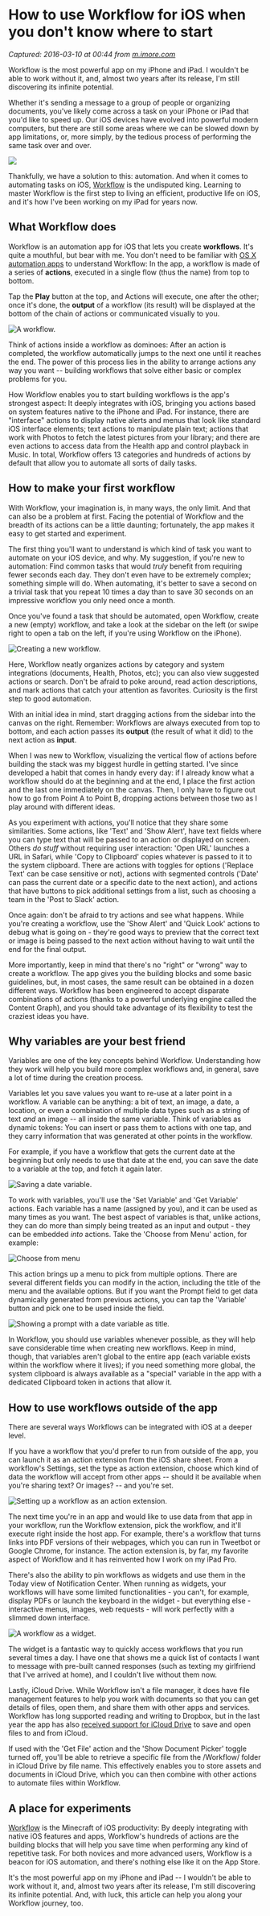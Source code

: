 # How to use Workflow for iOS when you don't know where to start

_Captured: 2016-03-10 at 00:44 from [m.imore.com](http://m.imore.com/how-use-workflow-ios-when-you-dont-know-where-start)_

Workflow is the most powerful app on my iPhone and iPad. I wouldn't be able to work without it, and, almost two years after its release, I'm still discovering its infinite potential.

Whether it's sending a message to a group of people or organizing documents, you've likely come across a task on your iPhone or iPad that you'd like to speed up. Our iOS devices have evolved into powerful modern computers, but there are still some areas where we can be slowed down by app limitations, or, more simply, by the tedious process of performing the same task over and over.

![](https://2672686a4cf38e8c2458-2712e00ea34e3076747650c92426bbb5.ssl.cf1.rackcdn.com/2016-02-29-033411.jpeg)

Thankfully, we have a solution to this: automation. And when it comes to automating tasks on iOS, [Workflow](https://workflow.is/) is the undisputed king. Learning to master Workflow is the first step to living an efficient, productive life on iOS, and it's how I've been working on my iPad for years now.

## What Workflow does

Workflow is an automation app for iOS that lets you create **workflows**. It's quite a mouthful, but bear with me. You don't need to be familiar with [OS X automation apps](https://en.m.wikipedia.org/wiki/Automator_\(software\)) to understand Workflow: In the app, a workflow is made of a series of **actions**, executed in a single flow (thus the name) from top to bottom.

Tap the **Play** button at the top, and Actions will execute, one after the other; once it's done, the **output** of a workflow (its result) will be displayed at the bottom of the chain of actions or communicated visually to you.

![A workflow.](https://2672686a4cf38e8c2458-2712e00ea34e3076747650c92426bbb5.ssl.cf1.rackcdn.com/2016-02-29-033645.jpeg)

Think of actions inside a workflow as dominoes: After an action is completed, the workflow automatically jumps to the next one until it reaches the end. The power of this process lies in the ability to arrange actions any way you want -- building workflows that solve either basic or complex problems for you.

How Workflow enables you to start building workflows is the app's strongest aspect: It deeply integrates with iOS, bringing you actions based on system features native to the iPhone and iPad. For instance, there are "interface" actions to display native alerts and menus that look like standard iOS interface elements; text actions to manipulate plain text; actions that work with Photos to fetch the latest pictures from your library; and there are even actions to access data from the Health app and control playback in Music. In total, Workflow offers 13 categories and hundreds of actions by default that allow you to automate all sorts of daily tasks.

## How to make your first workflow

With Workflow, your imagination is, in many ways, the only limit. And that can also be a problem at first. Facing the potential of Workflow and the breadth of its actions can be a little daunting; fortunately, the app makes it easy to get started and experiment.

The first thing you'll want to understand is which kind of task you want to automate on your iOS device, and why. My suggestion, if you're new to automation: Find common tasks that would _truly_ benefit from requiring fewer seconds each day. They don't even have to be extremely complex; something simple will do. When automating, it's better to save a second on a trivial task that you repeat 10 times a day than to save 30 seconds on an impressive workflow you only need once a month.

Once you've found a task that should be automated, open Workflow, create a new (empty) workflow, and take a look at the sidebar on the left (or swipe right to open a tab on the left, if you're using Workflow on the iPhone).

![Creating a new workflow.](https://2672686a4cf38e8c2458-2712e00ea34e3076747650c92426bbb5.ssl.cf1.rackcdn.com/2016-02-29-033547.jpeg)

Here, Workflow neatly organizes actions by category and system integrations (documents, Health, Photos, etc); you can also view suggested actions or search. Don't be afraid to poke around, read action descriptions, and mark actions that catch your attention as favorites. Curiosity is the first step to good automation.

With an initial idea in mind, start dragging actions from the sidebar into the canvas on the right. Remember: Workflows are always executed from top to bottom, and each action passes its **output** (the result of what it did) to the next action as **input**.

When I was new to Workflow, visualizing the vertical flow of actions before building the stack was my biggest hurdle in getting started. I've since developed a habit that comes in handy every day: if I already know what a workflow should do at the beginning and at the end, I place the first action and the last one immediately on the canvas. Then, I only have to figure out how to go from Point A to Point B, dropping actions between those two as I play around with different ideas.

As you experiment with actions, you'll notice that they share some similarities. Some actions, like 'Text' and 'Show Alert', have text fields where you can type text that will be passed to an action or displayed on screen. Others _do stuff_ without requiring user interaction: 'Open URL' launches a URL in Safari, while 'Copy to Clipboard' copies whatever is passed to it to the system clipboard. There are actions with toggles for options ('Replace Text' can be case sensitive or not), actions with segmented controls ('Date' can pass the current date or a specific date to the next action), and actions that have buttons to pick additional settings from a list, such as choosing a team in the 'Post to Slack' action.

Once again: don't be afraid to try actions and see what happens. While you're creating a workflow, use the 'Show Alert' and 'Quick Look' actions to debug what is going on - they're good ways to preview that the correct text or image is being passed to the next action without having to wait until the end for the final output.

More importantly, keep in mind that there's no "right" or "wrong" way to create a workflow. The app gives you the building blocks and some basic guidelines, but, in most cases, the same result can be obtained in a dozen different ways. Workflow has been engineered to accept disparate combinations of actions (thanks to a powerful underlying engine called the Content Graph), and you should take advantage of its flexibility to test the craziest ideas you have.

## Why variables are your best friend

Variables are one of the key concepts behind Workflow. Understanding how they work will help you build more complex workflows and, in general, save a lot of time during the creation process.

Variables let you save values you want to re-use at a later point in a workflow. A variable can be anything: a bit of text, an image, a date, a location, or even a combination of multiple data types such as a string of text _and_ an image -- all inside the same variable. Think of variables as dynamic tokens: You can insert or pass them to actions with one tap, and they carry information that was generated at other points in the workflow.

For example, if you have a workflow that gets the current date at the beginning but only needs to use that date at the end, you can save the date to a variable at the top, and fetch it again later.

![Saving a date variable.](https://2672686a4cf38e8c2458-2712e00ea34e3076747650c92426bbb5.ssl.cf1.rackcdn.com/2016-02-29-033052.jpeg)

To work with variables, you'll use the 'Set Variable' and 'Get Variable' actions. Each variable has a name (assigned by you), and it can be used as many times as you want. The best aspect of variables is that, unlike actions, they can do more than simply being treated as an input and output - they can be embedded _into_ actions. Take the 'Choose from Menu' action, for example:

![Choose from menu](https://2672686a4cf38e8c2458-2712e00ea34e3076747650c92426bbb5.ssl.cf1.rackcdn.com/2016-02-29-033136.jpeg)

This action brings up a menu to pick from multiple options. There are several different fields you can modify in the action, including the title of the menu and the available options. But if you want the Prompt field to get data dynamically generated from previous actions, you can tap the 'Variable' button and pick one to be used inside the field.

![Showing a prompt with a date variable as title.](https://2672686a4cf38e8c2458-2712e00ea34e3076747650c92426bbb5.ssl.cf1.rackcdn.com/2016-02-29-033210.jpeg)

In Workflow, you should use variables whenever possible, as they will help save considerable time when creating new workflows. Keep in mind, though, that variables aren't global to the entire app (each variable exists within the workflow where it lives); if you need something more global, the system clipboard is always available as a "special" variable in the app with a dedicated Clipboard token in actions that allow it.

## How to use workflows outside of the app

There are several ways Workflows can be integrated with iOS at a deeper level.

If you have a workflow that you'd prefer to run from outside of the app, you can launch it as an action extension from the iOS share sheet. From a workflow's Settings, set the type as action extension, choose which kind of data the workflow will accept from other apps -- should it be available when you're sharing text? Or images? -- and you're set.

![Setting up a workflow as an action extension.](https://2672686a4cf38e8c2458-2712e00ea34e3076747650c92426bbb5.ssl.cf1.rackcdn.com/2016-02-29-033737.jpeg)

The next time you're in an app and would like to use data from that app in your workflow, run the Workflow extension, pick the workflow, and it'll execute right inside the host app. For example, there's a workflow that turns links into PDF versions of their webpages, which you can run in Tweetbot or Google Chrome, for instance. The action extension is, by far, my favorite aspect of Workflow and it has reinvented how I work on my iPad Pro.

There's also the ability to pin workflows as widgets and use them in the Today view of Notification Center. When running as widgets, your workflows will have some limited functionalities - you can't, for example, display PDFs or launch the keyboard in the widget - but everything else - interactive menus, images, web requests - will work perfectly with a slimmed down interface.

![A workflow as a widget.](https://2672686a4cf38e8c2458-2712e00ea34e3076747650c92426bbb5.ssl.cf1.rackcdn.com/2016-02-29-032932.jpeg)

The widget is a fantastic way to quickly access workflows that you run several times a day. I have one that shows me a quick list of contacts I want to message with pre-built canned responses (such as texting my girlfriend that I've arrived at home), and I couldn't live without them now.

Lastly, iCloud Drive. While Workflow isn't a file manager, it does have file management features to help you work with documents so that you can get details of files, open them, and share them with other apps and services. Workflow has long supported reading and writing to Dropbox, but in the last year the app has also [received support for iCloud Drive](https://www.macstories.net/ios/publishing-articles-to-wordpress-with-workflow-on-ios/) to save and open files to and from iCloud.

If used with the 'Get File' action and the 'Show Document Picker' toggle turned off, you'll be able to retrieve a specific file from the /Workflow/ folder in iCloud Drive by file name. This effectively enables you to store assets and documents in iCloud Drive, which you can then combine with other actions to automate files within Workflow.

## A place for experiments

[Workflow](https://workflow.is/) is the Minecraft of iOS productivity: By deeply integrating with native iOS features and apps, Workflow's hundreds of actions are the building blocks that will help you save time when performing any kind of repetitive task. For both novices and more advanced users, Workflow is a beacon for iOS automation, and there's nothing else like it on the App Store.

It's the most powerful app on my iPhone and iPad -- I wouldn't be able to work without it, and, almost two years after its release, I'm still discovering its infinite potential. And, with luck, this article can help you along your Workflow journey, too.
